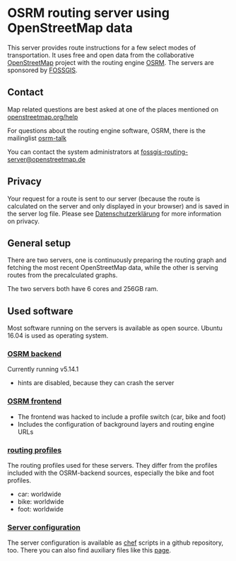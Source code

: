 OSRM routing server using OpenStreetMap data
======================

This server provides route instructions for a few select modes
of transportation.  It uses free and open data from the
collaborative [OpenStreetMap](https://openstreetmap.org) project
with the routing engine [OSRM](http://project-osrm.org/). The servers
are sponsored by [FOSSGIS](https://www.fossgis.de/).

## Contact

Map related questions are best asked at one of the places
mentioned on [openstreetmap.org/help](https://www.openstreetmap.org/help)

For questions about the routing engine software, OSRM, there is the
mailinglist [osrm-talk](https://lists.openstreetmap.org/listinfo/osrm-talk)

You can contact the system administrators at
[fossgis-routing-server@openstreetmap.de](mailto:fossgis-routing-server@openstreetmap.de)

## Privacy
Your request for a route is sent to our server (because the route is
calculated on the server and only displayed in your browser) and is saved
in the server log file. Please see
[Datenschutzerklärung](https://www.fossgis.de/datenschutzerklaerung)
for more information on privacy.

## General setup
There are two servers, one is continuously preparing the routing graph
and fetching the most recent OpenStreetMap data, while  the other is
serving routes from the precalculated graphs.

The two servers both have 6 cores and 256GB ram.

## Used software

Most software running on the servers is available as open source.
Ubuntu 16.04 is used as operating system.

### [OSRM backend](https://github.com/fossgis-routing-server/osrm-backend)

Currently running v5.14.1

* hints are disabled, because they can crash the server

### [OSRM frontend](https://github.com/fossgis-routing-server/osrm-frontend)

* The frontend was hacked to include a profile switch (car, bike and foot)
* Includes the configuration of background layers and routing engine URLs

### [routing profiles](https://github.com/fossgis-routing-server/cbf-routing-profiles)

The routing profiles used for these servers. They differ
from the profiles included with the OSRM-backend sources,
especially the bike and foot profiles.

* car: worldwide
* bike: worldwide
* foot: worldwide

### [Server configuration](https://github.com/fossgis-routing-server/routing-chef/)

The server configuration is available as [chef](https://www.chef.sh/) scripts in a github repository, too. 
There you can also find auxiliary files like this [page](https://github.com/fossgis-routing-server/routing-chef/blob/master/cookbooks/osrm/files/default/about.md).
